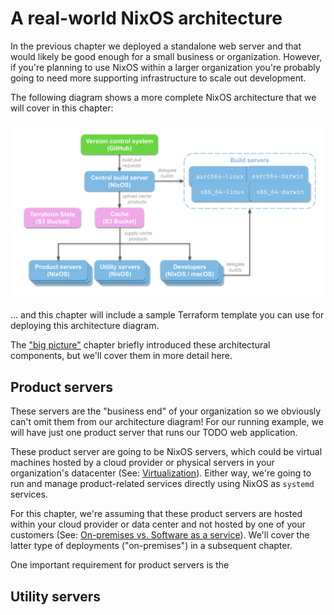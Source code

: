 # A real-world NixOS architecture

In the previous chapter we deployed a standalone web server and that would likely be good enough for a small business or organization.  However, if you're planning to use NixOS within a larger organization you're probably going to need more supporting infrastructure to scale out development.

The following diagram shows a more complete NixOS architecture that we will cover in this chapter:

![](resources/architecture.png)

… and this chapter will include a sample Terraform template you can use for deploying this architecture diagram.

The ["big picture"](#big-picture-architecture) chapter briefly introduced these architectural components, but we'll cover them in more detail here.

## Product servers

These servers are the "business end" of your organization so we obviously can't omit them from our architecture diagram!  For our running example, we will have just one product server that runs our TODO web application.

These product server are going to be NixOS servers, which could be virtual machines hosted by a cloud provider or physical servers in your organization's datacenter (See: [Virtualization](#virtualization)).  Either way, we're going to run and manage product-related services directly using NixOS as `systemd` services.

For this chapter, we're assuming that these product servers are hosted within your cloud provider or data center and not hosted by one of your customers (See: [On-premises vs. Software as a service](#on-off-prem)).  We'll cover the latter type of deployments ("on-premises") in a subsequent chapter.

One important requirement for product servers is the 

## Utility servers
